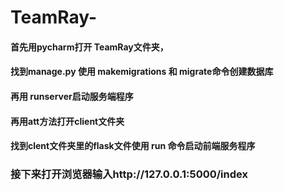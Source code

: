 # TeamRay-

#### 首先用pycharm打开 TeamRay文件夹，
#### 找到manage.py 使用 makemigrations 和 migrate命令创建数据库
#### 再用 runserver启动服务端程序


#### 再用att方法打开client文件夹
#### 找到clent文件夹里的flask文件使用 run 命令启动前端服务程序


### 接下来打开浏览器输入http://127.0.0.1:5000/index
